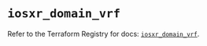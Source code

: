 # `iosxr_domain_vrf`

Refer to the Terraform Registry for docs: [`iosxr_domain_vrf`](https://registry.terraform.io/providers/ciscodevnet/iosxr/0.6.0/docs/resources/domain_vrf).
